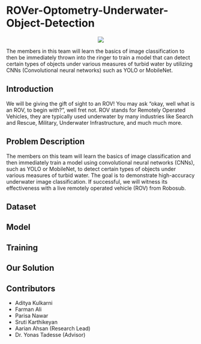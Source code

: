 # ROVer-Optometry-Underwater-Object-Detection
<p align = "center"><img src = https://github.com/ACM-Research/ROVer-Optometry-Underwater-Object-Detection/blob/main/ACM_Research__ROVer_Optometry__Underwater_Object_Detection_-1.png></p>

The members in this team will learn the basics of image classification to then be immediately thrown into the ringer to train a model that can detect certain types of objects under various measures of turbid water by utilizing CNNs (Convolutional neural networks) such as YOLO or MobileNet.

## Introduction
We will be giving the gift of sight to an ROV! You may ask “okay, well what is an ROV, to begin with?”, well fret not. ROV stands for Remotely Operated Vehicles, they are typically used underwater by many industries like Search and Rescue, Military, Underwater Infrastructure, and much much more.

## Problem Description
The members on this team will learn the basics of image classification and then immediately train a model using convolutional neural networks (CNNs), such as YOLO or MobileNet, to detect certain types of objects under various measures of turbid water. The goal is to demonstrate high-accuracy underwater image classification. If successful, we will witness its effectiveness with a live remotely operated vehicle (ROV) from Robosub.

## Dataset


## Model
<!--We primarily used the TensorFlow 2 Object Detection API to train models. We prioritized speed in our model instances, since the final product would end up processing live input and translating it to game controls. Games require very low input lag, on the order of milliseconds, so a very accurate but slow model fell out of favor as opposed to a generally accurate but fast model. We used SSDMobileNetv2 and YOLOv7, which are excellent at fast object detection. -->

## Training
<!-- The model was trained on Google Colaboratory, since it provided a Python environment with usable GPUs for training. -->

## Our Solution


## Contributors
- Aditya Kulkarni
- Farman Ali
- Parisa Nawar
- Sruti Karthikeyan
- Aarian Ahsan (Research Lead)
- Dr. Yonas Tadesse (Advisor)
